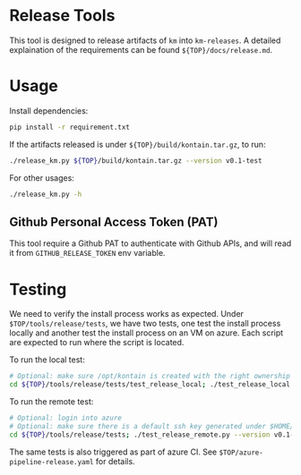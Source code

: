 # Release Tools

This tool is designed to release artifacts of `km` into `km-releases`. A
detailed explaination of the requirements can be found
`${TOP}/docs/release.md`.

# Usage

Install dependencies:
```bash
pip install -r requirement.txt
```

If the artifacts released is under `${TOP}/build/kontain.tar.gz`, to run:
```bash
./release_km.py ${TOP}/build/kontain.tar.gz --version v0.1-test
```

For other usages:
```bash
./release_km.py -h
```

## Github Personal Access Token (PAT)

This tool require a Github PAT to authenticate with Github APIs, and will
read it from `GITHUB_RELEASE_TOKEN` env variable.

# Testing

We need to verify the install process works as expected. Under
`$TOP/tools/release/tests`, we have two tests, one test the install process
locally and another test the install process on an VM on azure. Each script
are expected to run where the script is located.

To run the local test:
```bash
# Optional: make sure /opt/kontain is created with the right ownership
cd ${TOP}/tools/release/tests/test_release_local; ./test_release_local.py --version v0.1-test
```

To run the remote test:
```bash
# Optional: login into azure
# Optional: make sure there is a default ssh key generated under $HOME/.ssh/id_rsa
cd ${TOP}/tools/release/tests; ./test_release_remote.py --version v0.1-test
```

The same tests is also triggered as part of azure CI. See
`$TOP/azure-pipeline-release.yaml` for details.
